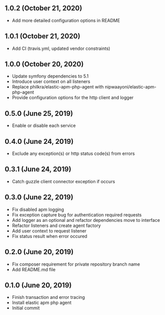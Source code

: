 ## 1.0.2 (October 21, 2020)
  - Add more detailed configuration options in README
  
## 1.0.1 (October 21, 2020)
  - Add CI (travis.yml, updated vendor constraints)
  
## 1.0.0 (October 20, 2020)
  - Update symfony dependencies to 5.1
  - Introduce user context on all listeners
  - Replace philkra/elastic-apm-php-agent with nipwaayoni/elastic-apm-php-agent
  - Provide configuration options for the http client and logger

## 0.5.0 (June 25, 2019)
  - Enable or disable each service

## 0.4.0 (June 24, 2019)
  - Exclude any exception(s) or http status code(s) from errors

## 0.3.1 (June 24, 2019)
  - Catch guzzle client connector exception if occurs

## 0.3.0 (June 22, 2019)
  - Fix disabled apm logging
  - Fix exception capture bug for authentication required requests
  - Add logger as an optional and refactor dependencies move to interface
  - Refactor listeners and create agent factory
  - Add user context to request listener
  - Fix status result when error occured

## 0.2.0 (June 20, 2019)
  - Fix composer requirement for private repository branch name
  - Add README.md file

## 0.1.0 (June 20, 2019)
  - Finish transaction and error tracing
  - Install elastic apm php agent
  - Initial commit

